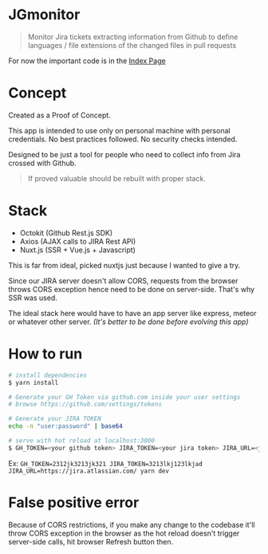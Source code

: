 # JGmonitor

> Monitor Jira tickets extracting information from Github to define languages / file extensions of the changed files in pull requests

For now the important code is in the [Index Page](pages/index.vue)

# Concept

Created as a Proof of Concept.

This app is intended to use only on personal machine with personal credentials.
No best practices followed.
No security checks intended.

Designed to be just a tool for people who need to collect info from Jira crossed with Github.

> If proved valuable should be rebuilt with proper stack.

# Stack

  - Octokit (Github Rest.js SDK)
  - Axios (AJAX calls to JIRA Rest API)
  - Nuxt.js (SSR + Vue.js + Javascript)

  This is far from ideal, picked nuxtjs just because I wanted to give a try. 
  
  Since our JIRA server doesn't allow CORS, requests from the browser throws CORS exception hence need to be done on server-side. That's why SSR was used.

  The ideal stack here would have to have an app server like express, meteor or whatever other server. *(It's better to be done before evolving this app)*

# How to run

``` bash
# install dependencies
$ yarn install

# Generate your GH Token via github.com inside your user settings
# browse https://github.com/settings/tokens

# Generate your JIRA TOKEN
echo -n "user:password" | base64

# serve with hot reload at localhost:3000
$ GH_TOKEN=<your github token> JIRA_TOKEN=<your jira token> JIRA_URL=<jira server url> yarn dev
```

Ex: `GH_TOKEN=2312jk3213jk321 JIRA_TOKEN=3213lkj123lkjad JIRA_URL=https://jira.atlassian.com/ yarn dev`

# False positive error

  Because of CORS restrictions, if you make any change to the codebase it'll throw CORS exception in the browser as the hot reload doesn't trigger server-side calls, hit browser Refresh button then.
